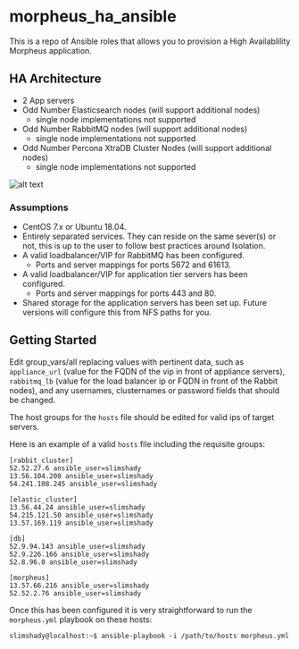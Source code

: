 # morpheus_ha_ansible

This is a repo of Ansible roles that allows you to provision a High Availablility Morpheus application.

## HA Architecture

* 2 App servers
* Odd Number Elasticsearch nodes (will support additional nodes)
  * single node implementations not supported
* Odd Number RabbitMQ nodes (will support additional nodes)
  * single node implementations not supported
* Odd Number Percona XtraDB Cluster Nodes (will support additional nodes)
  * single node implementations not supported

![alt text](https://github.com/tadamhicks/morpheus_ha_ansible/blob/master/HA.jpg "Morpheus HA Architecture Example")

### Assumptions

* CentOS 7.x or Ubuntu 18.04.
* Entirely separated services.  They can reside on the same sever(s) or not, this is up to the user to follow best practices around Isolation.
* A valid loadbalancer/VIP for RabbitMQ has been configured.
  * Ports and server mappings for ports 5672 and 61613.
* A valid loadbalancer/VIP for application tier servers has been configured.
  * Ports and server mappings for ports 443 and 80.
* Shared storage for the application servers has been set up.  Future versions will configure this from NFS paths for you.

## Getting Started

Edit group_vars/all replacing values with pertinent data, such as `appliance_url` (value for the FQDN of the vip in front of appliance servers), `rabbitmq_lb` (value for the load balancer ip or FQDN in front of the Rabbit nodes), and any usernames, clusternames or password fields that should be changed.

The host groups for the `hosts` file should be edited for valid ips of target servers.

Here is an example of a valid `hosts` file including the requisite groups:

```text
[rabbit_cluster]
52.52.27.6 ansible_user=slimshady
13.56.104.200 ansible_user=slimshady
54.241.108.245 ansible_user=slimshady

[elastic_cluster]
13.56.44.24 ansible_user=slimshady
54.215.121.50 ansible_user=slimshady
13.57.169.119 ansible_user=slimshady

[db]
52.9.94.143 ansible_user=slimshady
52.9.226.166 ansible_user=slimshady
52.8.96.0 ansible_user=slimshady

[morpheus]
13.57.66.216 ansible_user=slimshady
52.52.2.76 ansible_user=slimshady
```

Once this has been configured it is very straightforward to run the `morpheus.yml` playbook on these hosts:

```text
slimshady@localhost:~$ ansible-playbook -i /path/to/hosts morpheus.yml
```
